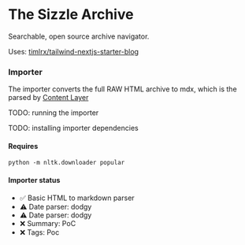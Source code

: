 # The Sizzle Archive
Searchable, open source archive navigator.

Uses: [timlrx/tailwind-nextjs-starter-blog](https://github.com/timlrx/tailwind-nextjs-starter-blog)

### Importer
The importer converts the full RAW HTML archive to mdx, which is the parsed by [Content Layer](https://contentlayer.dev/)

TODO: running the importer

TODO: installing importer dependencies

#### Requires

```python -m nltk.downloader popular```

#### Importer status

* ✅ Basic HTML to markdown parser
* ⚠️ Date parser: dodgy
* ⚠️ Date parser: dodgy
* ❌ Summary: PoC
* ❌ Tags: Poc
